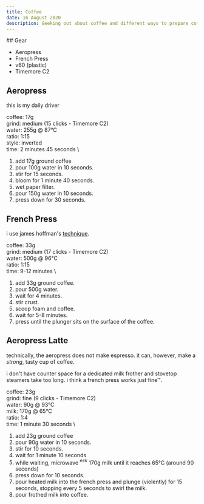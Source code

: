 ```yaml
---
title: Coffee
date: 16 August 2020
description: Geeking out about coffee and different ways to prepare coffee.
---
```


<div class="font-mono mr-6">
## Gear

- Aeropress
- French Press
- v60 (plastic)
- Timemore C2


## Aeropress

this is my daily driver

coffee: 17g \
grind: medium (15 clicks - Timemore C2) \
water: 255g @ 87°C \
ratio: 1:15 \
style: inverted \
time: 2 minutes 45 seconds \

1. add 17g ground coffee
2. pour 100g water in 10 seconds.
3. stir for 15 seconds.
4. bloom for 1 minute 40 seconds.
5. wet paper filter.
6. pour 150g water in 10 seconds.
7. press down for 30 seconds.

## French Press

i use james hoffman's [technique](https://www.youtube.com/watch?v=st571DYYTR8).

coffee: 33g \
grind: medium (17 clicks - Timemore C2) \
water: 500g @ 96°C \
ratio: 1:15 \
time: 9-12 minutes \

1. add 33g ground coffee.
2. pour 500g water.
3. wait for 4 minutes.
4. stir crust.
5. scoop foam and coffee.
6. wait for 5-8 minutes.
7. press until the plunger sits on the surface of the coffee.


## Aeropress Latte
   
technically, the aeropress does not make espresso. it can, however, make
a *strong*, tasty cup of coffee.

i don't have counter space for a dedicated milk frother and
stovetop steamers take too long. i think a french press
works just fine™.

coffee: 23g \
grind: fine (9 clicks - Timemore C2) \
water: 90g @ 93°C \
milk: 170g @ 65°C \
ratio: 1:4 \
time: 1 minute 30 seconds \

1. add 23g ground coffee
2. pour 90g water in 10 seconds.
3. stir for 10 seconds.
4. wait for 1 minute 10 seconds
5. while waiting, microwave $^{eek}$ 170g milk until it reaches 65°C (around 90 seconds)
6. press down for 10 seconds.
7. pour heated milk into the french press and plunge (violently)
   for 15 seconds, stopping every 5 seconds to swirl the milk.
8. pour frothed milk into coffee.
</div>
